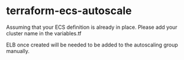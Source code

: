 # terraform-ecs-autoscale

Assuming that your ECS definition is already in place. Please add your cluster name in the variables.tf

ELB once created will be needed to be added to the autoscaling group manually.

